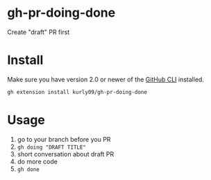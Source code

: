 # gh-pr-doing-done
Create "draft" PR first


# Install

Make sure you have version 2.0 or newer of the [GitHub CLI](https://github.com/cli/cli) installed.

```bash
gh extension install kurly09/gh-pr-doing-done
```

# Usage

1. go to your branch before you PR
2. `gh doing "DRAFT TITLE"`  
3. short conversation about draft PR
4. do more code 
4. `gh done`
